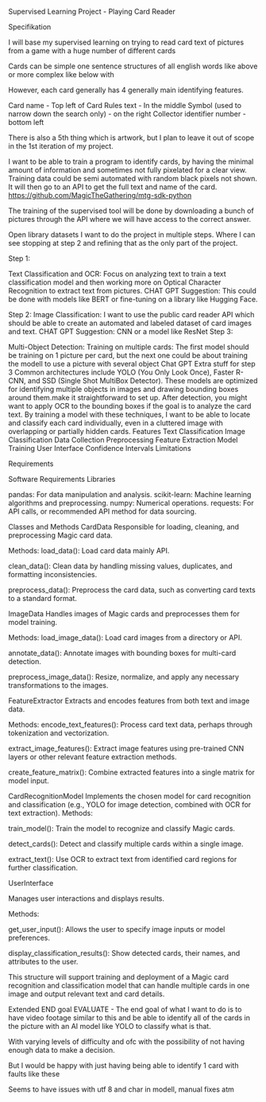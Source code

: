 Supervised Learning Project - Playing Card Reader


Specifikation

I will base my supervised learning on trying to read card text of pictures from a game with a huge number of different cards

Cards can be simple one sentence structures of all english words like above or more complex like below with 



However, each card generally has 4 generally main identifying features.

Card name - Top left of Card
Rules text - In the middle
Symbol (used to narrow down the search only) - on the right
Collector identifier number  - bottom left

There is also a 5th thing which is artwork, but I plan to leave it out of scope in the 1st iteration of my project.


I want to be able to train a program to identify cards, by having the minimal amount of information and sometimes not fully pixelated for a clear view.
Training data could be semi automated with random black pixels not shown. 
It will then go to an API to get the full text and name of the card. https://github.com/MagicTheGathering/mtg-sdk-python

The training of the supervised tool will be done by downloading a bunch of pictures through the API where we will have access to the correct answer.

Open library datasets
I want to do the project in multiple steps.
Where I can see stopping at step 2 and refining that as the only part of the project.

Step 1: 

Text Classification and OCR: Focus on analyzing text to train a text classification model and then working more on Optical Character Recognition to extract text from pictures. 
CHAT GPT Suggestion: This could be done with models like BERT or fine-tuning on a library like Hugging Face.


Step 2:
Image Classification:
I want to use the public card reader API which should be able to create an automated and labeled dataset of card images and text.
CHAT GPT Suggestion: CNN or a model like ResNet
Step 3:

Multi-Object Detection:
Training on multiple cards: The first model should be training on 1 picture per card, but the next one could be about training the modell to use a picture with several object
Chat GPT Extra stuff for step 3	
	Common architectures include YOLO (You Only Look Once), Faster R-CNN, and SSD (Single Shot MultiBox Detector). These models are optimized for identifying multiple objects in images and drawing bounding boxes around them.make it straightforward to set up.
After detection, you might want to apply OCR to the bounding boxes if the goal is to analyze the card text.
By training a model with these techniques, I want to be able to locate and classify each card individually, even in a cluttered image with overlapping or partially hidden cards.
Features
Text Classification
Image Classification
Data Collection
Preprocessing
Feature Extraction
Model Training
User Interface
Confidence Intervals
Limitations


Requirements

Software Requirements
Libraries

pandas: For data manipulation and analysis.
scikit-learn: Machine learning algorithms and preprocessing.
numpy: Numerical operations.
requests: For API calls, or recommended API method for data sourcing.

Classes and Methods
CardData
Responsible for loading, cleaning, and preprocessing Magic card data.

Methods:
load_data(): Load card data mainly API.

clean_data(): Clean data by handling missing values, duplicates, and formatting inconsistencies.

preprocess_data(): Preprocess the card data, such as converting card texts to a standard format.

ImageData
Handles images of Magic cards and preprocesses them for model training.

Methods:
load_image_data(): Load card images from a directory or API.

annotate_data(): Annotate images with bounding boxes for multi-card detection.

preprocess_image_data(): Resize, normalize, and apply any necessary transformations to the images.

FeatureExtractor
Extracts and encodes features from both text and image data.

Methods:
encode_text_features(): Process card text data, perhaps through tokenization and vectorization.

extract_image_features(): Extract image features using pre-trained CNN layers or other relevant feature extraction methods.

create_feature_matrix(): Combine extracted features into a single matrix for model input.

CardRecognitionModel
Implements the chosen model for card recognition and classification (e.g., YOLO for image detection, combined with OCR for text extraction).
Methods:

train_model(): Train the model to recognize and classify Magic cards.

detect_cards(): Detect and classify multiple cards within a single image.

extract_text(): Use OCR to extract text from identified card regions for further classification.

UserInterface

Manages user interactions and displays results.

Methods:

get_user_input(): Allows the user to specify image inputs or model preferences.

display_classification_results(): Show detected cards, their names, and attributes to the user.

This structure will support training and deployment of a Magic card recognition and classification model that can handle multiple cards in one image and output relevant text and card details.


Extended END goal
EVALUATE - 
The end goal of what I want to do is to have video footage similar to this and be able to identify all of the cards in the picture
with an AI model like YOLO to classify what is that.

With varying levels of difficulty and ofc with the possibility of not having enough data to make a decision.

But I would be happy with just having being able to identify 1 card with faults like these



Seems to have issues with utf 8 and char in modell, manual fixes atm

